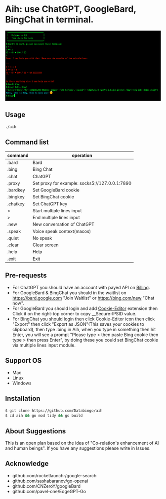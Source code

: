 # Aih: use ChatGPT, GoogleBard, BingChat in terminal. 

![screenshot](aih2.png)

## Usage
```bash
./aih
```
## Command list
|command   | operation|
|----------|----------|
|.bard      | Bard|
|.bing      | Bing Chat|
|.chat      | ChatGPT|
|.proxy     | Set proxy for example: socks5://127.0.0.1:7890|
|.bardkey   | Set GoogleBard cookie|
|.bingkey   | Set BingChat cookie|
|.chatkey   | Set ChatGPT key|
|<          | Start multiple lines input|
|>          | End multiple lines input|
|.new       | New conversation of ChatGPT|
|.speak     | Voice speak context(macos)|
|.quiet     | No speak |
|.clear     | Clear screen|
|.help      | Help|
|.exit      | Exit|

## Pre-requests
- For ChatGPT you should have an account with payed API on [Billing](https://platform.openai.com/account/billing/overview). 
- For GoogleBard & BingChat you should in the waitlist on https://bard.google.com "Join Waitlist" or https://bing.com/new "Chat now".
- For GoogleBard you should login and add [Cookie-Editor](https://cookie-editor.cgagnier.ca) extension then Click it on the right-top corner to copy __Secure-lPSID value.
- For BingChat you should login then click Cookie-Editor icon then click "Export" then click "Export as JSON"(This saves your cookies to clipboard), then type .bing in Aih, when you type in something then hit Enter, you will see a prompt "Please type > then paste Bing cookie then type > then press Enter", by doing these you could set BingChat cookie via multiple lines input module.

## Support OS
- Mac
- Linux
- Windows

## Installation
```bash
$ git clone https://github.com/Databingo/aih
$ cd aih && go mod tidy && go build 
```
## About Suggestions
This is an open plan based on the idea of "Co-relation's enhancement of AI and human beings".
If you have any suggestions please write in Issues.

## Acknowledge
- github.com/rocketlaunchr/google-search
- github.com/sashabaranov/go-openai 
- github.com/CNZeroY/googleBard
- github.com/pavel-one/EdgeGPT-Go
